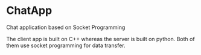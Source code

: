 # ChatApp
Chat application based on Socket Programming

The client app is built on C++ whereas the server is built on python.
Both of them use socket programming for data transfer.
